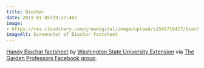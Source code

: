 ```yaml
---
title: Biochar
date: 2019-01-05T19:27:48Z
image: 
- https://res.cloudinary.com/growdigital/image/upload/v1546716417/biochar-190105.png
imageAlt: Screenshot of Biochar factsheet
---
```


[Handy Biochar factsheet](http://cru.cahe.wsu.edu/CEPublications/FS147E/FS147E.pdf) by [Washington State University Extension](https://extension.wsu.edu/) via [The Garden Professors Facebook group](https://www.facebook.com/groups/GardenProfessors).
